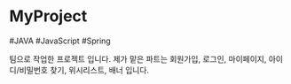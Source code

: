 # MyProject
#JAVA #JavaScript #Spring

팀으로 작업한 프로젝트 입니다.
제가 맡은 파트는 회원가입, 로그인, 마이페이지, 아이디/비밀번호 찾기, 위시리스트, 배너 입니다.
